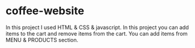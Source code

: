 # coffee-website

In this project I used HTML & CSS & javascript.
In this project you can add items to the cart and remove items from the cart.
You can add items from MENU & PRODUCTS section.
